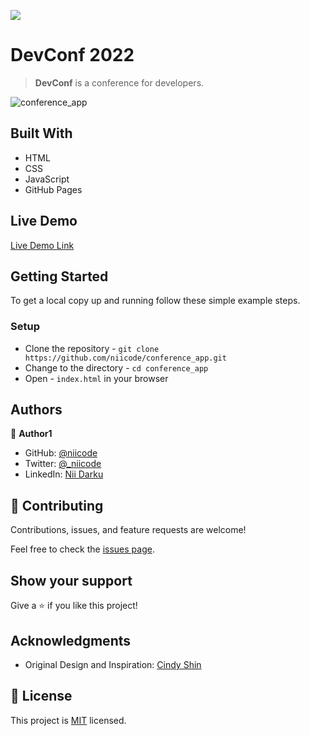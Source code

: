 ![](https://img.shields.io/badge/Conference_App-orange)

# DevConf 2022

> **DevConf** is a conference for developers.

![conference_app](https://user-images.githubusercontent.com/53651598/181289556-8c248d3d-f45d-4fdb-b43d-dc6d8293d609.png)


## Built With

- HTML
- CSS
- JavaScript
- GitHub Pages

## Live Demo

[Live Demo Link](https://niicode.github.io/conference_app/)


## Getting Started

To get a local copy up and running follow these simple example steps.

### Setup
- Clone the repository - `git clone https://github.com/niicode/conference_app.git`
- Change to the directory - `cd conference_app`
- Open - `index.html` in your browser


## Authors

👤 **Author1**

- GitHub: [@niicode](https://github.com/niicode)
- Twitter: [@_niicode](https://twitter.com/twitterhandle/_niicode)
- LinkedIn: [Nii Darku](https://linkedin.com/in/nii-darku-dodoo-082018148/)

## 🤝 Contributing

Contributions, issues, and feature requests are welcome!

Feel free to check the [issues page](../../issues/).

## Show your support

Give a ⭐️ if you like this project!

## Acknowledgments

- Original Design and Inspiration: [Cindy Shin](https://www.behance.net/adagio07)

## 📝 License

This project is [MIT](./MIT.md) licensed.

